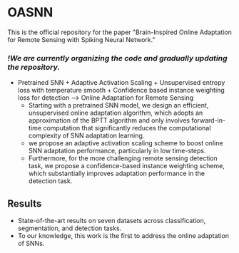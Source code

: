 # OASNN
This is the official repository for the paper "Brain-Inspired Online Adaptation for Remote Sensing with Spiking Neural Network."


 ### ***!We are currently organizing the code and gradually updating the repository.***


* Pretrained SNN + Adaptive Activation Scaling + Unsupervised entropy loss with temperature smooth + Confidence based instance weighting loss for detection —>  Online Adaptation for Remote Sensing
	* Starting with a pretrained SNN model, we design an efficient, unsupervised online adaptation algorithm, which adopts an approximation of the BPTT algorithm and only involves forward-in-time computation that significantly reduces the computational complexity of SNN adaptation learning.
  * we propose an adaptive activation scaling scheme to boost online SNN adaptation performance, particularly in low time-steps.
  * Furthermore, for the more challenging remote sensing detection task, we propose a confidence-based instance weighting scheme, which substantially improves adaptation performance in the detection task.

## Results
* State-of-the-art results on seven datasets across classification, segmentation, and detection tasks.
* To our knowledge, this work is the first to address the online adaptation of SNNs.
  
